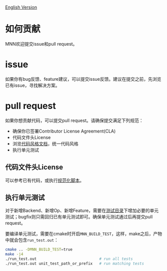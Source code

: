 [English Version](Contributing_EN.md)

# 如何贡献

MNN欢迎提交issue和pull request。

# issue

如果你有bug反馈、feature建议，可以提交issue反馈。建议在提交之前，先浏览已有issue，寻找解决方案。

# pull request

如果你想贡献代码，可以提交pull request。请确保提交满足下列规范：

- 确保你已签署Contributor License Agreement(CLA)
- 代码文件头License
- 浏览[代码风格文档](CodeStyle_CN.md)，统一代码风格
- 执行单元测试

## 代码文件头License

可以参考已有代码，或执行[规范化脚本](../tools/script/formatLicence.py)。

## 执行单元测试

对于新增Backend、新增Op、新增Feature，需要在[测试目录](../test)下增加必要的单元测试；bugfix则只需回归已有单元测试即可。确保单元测试通过后再提交pull request。

要编译单元测试，需要在cmake时开启`MNN_BUILD_TEST`，这样，make之后，产物中就会包含`run_test.out`：

``` bash
cmake .. -DMNN_BUILD_TEST=true
make -j4
./run_test.out                            # run all tests
./run_test.out unit_test_path_or_prefix   # run matching tests
```
